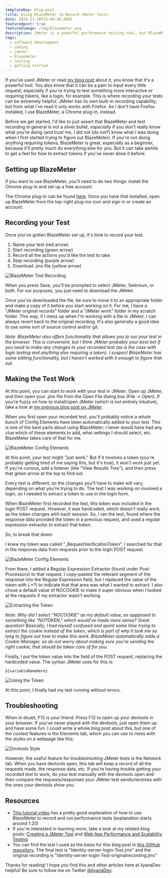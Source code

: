 ```yaml
---
templateKey: blog-post
title: Using BlazeMeter to Record JMeter Tests
date: 2020-11-30T15:04:10.000Z
featuredpost: true
featuredimage: /img/blazemeter.png
description: JMeter is a powerful performance testing tool, but BlazeMeter can help you make the most of the time you spend with JMeter.
tags:
  - software development
  - coding
  - jmeter
  - blazemeter
  - testing
  - getting started
---
```


If you've used JMeter or read [my blog post](https://ilyana.dev/blog/2020-11-12-jmeter/) about it, you know that it's a powerful tool. You also know that it can be a pain to input every little request, especially if you're trying to test something more interactive or requiring tokens, like a login, for example. This is where recording your tests can be extremely helpful. JMeter has its own built-in recording capability, but from what I've read it only works with Firefox. As I don't have Firefox installed, I use BlazeMeter, a Chrome plug-in, instead.

Before we get started, I'd like to just assert that BlazeMeter and test recording in general is not a silver bullet, *especially* if you don't really know what you're doing (and *trust* me, I did not (do not?) know what I was doing when I first started trying to figure out BlazeMeter). If you're not doing anything requiring tokens, BlazeMeter is great, especially as a beginner, because it'll pretty much do everything else for you. But it can take awhile to get a feel for how to extract tokens if you've never done it before.

## Setting up BlazeMeter

If you want to use BlazeMeter, you'll need to do two things: install the Chrome plug-in and set up a free account.

The Chrome plug-in can be found [here](https://chrome.google.com/webstore/detail/blazemeter-the-continuous/mbopgmdnpcbohhpnfglgohlbhfongabi?hl=en). Once you have that installed, open up BlazeMeter from the top-right plug-ins icon and sign in or create an account.

## Recording your Test

Once you've gotten BlazeMeter set up, it's time to record your test.

1. Name your test (red arrow)
2. Start recording (green arrow)
3. Record all the actions you'd like the test to take
4. Stop recording (purple arrow)
5. Download .jmx file (yellow arrow)

![BlazeMeter Test Recording](/img/blazemeter-record.png "Steps to record a BlazeMeter Test")

When you press Save, you'll be prompted to select JMeter, Selenium, or both. For our purposes, you just need to download the JMeter.

Once you've downloaded the file, be sure to move it to an appropriate folder and make a copy of it before you start working on it. For me, I have a "JMeter original records" folder and a "JMeter work" folder in my scratch folder. This way, if I mess up when I'm working with a file in JMeter, I can always revert back to the original recording. It's also generally a good idea to use some sort of source control and/or git.

*Note: BlazeMeter also offers functionality that allows you to run your test in the browser. This is convenient, but I think JMeter probably your best bet if you need to make any changes to your recorded test (as is the case with login testing and anything else requiring a token). I suspect BlazeMeter has some editing functionality, but I haven't worked with it enough to figure that out.*

## Making the Test Work

At this point, you can start to work with your test in JMeter. Open up JMeter, and then open your .jmx file from the Open File dialog box (File -> Open). If you're fuzzy on how to install/open JMeter (which is not entirely intuitive), take a look at [my previous blog post on JMeter](https://ilyana.dev/blog/2020-11-12-jmeter/).

When you first open your recorded test, you'll probably notice a whole bunch of Config Elements have been automatically added to your test. This is one of the best parts about using BlazeMeter; I never would have had any clue which of these elements to add, what settings I should select, etc. BlazeMeter takes care of that for me.

![BlazeMeter Config Elements](/img/blazemeter-config-elements.png "BlazeMeter adds all these config elements for me")

At this point, your test might "just work." But if it involves a token (you're probably getting tired of me saying this, but it's true), it won't work just yet. If you're curious, add a listener (like "View Results Tree"), and then press that green arrow at the top to find out.

Every test is different, so the changes you'll have to make will vary, depending on what you're trying to do. The test I was working on involved a login, so I needed to extract a token to use in the login form.

When BlazeMeter first recorded the test, this token was included in the login POST request. However, it was hardcoded, which doesn't really work, as the token changes with each session. So, I ran the test, found where the response data provided the token in a previous request, and used a regular expression extractor to extract that token.

So, to break that down:

I knew my token was called "_RequestVerificationToken". I searched for that in the response data from requests prior to the login POST request.

![BlazeMeter Config Elements](/img/blazemeter-token-set.png "BlazeMeter adds all these config elements for me")

From there, I added a Regular Expression Extractor (found under Post-Processors) to that request. I copy-pasted the relevant segment of the response into the Regular Expression field, but I replaced the value of the token with (.*?) to indicate that that area was what I wanted to extract. I also chose a default value of NOCOOKIE to make it super obvious when I looked at the requests if my extractor wasn't working.

![Extracting the Token](/img/blazemeter-token-extract.png "Extracting the token")

*Note: Why did I select "NOCOOKIE" as my default value, as oppposed to something like "NOTOKEN," which would've made more sense? Great question! Basically, I had myself confused and spent some time trying to extract the cookie instead of the token, which is part of why it took me so long to figure out how to make this work. BlazeMeter automatically adds a Cookie Manager, so do not worry about making sure you're sending the right cookie; that should be taken care of for you.*

Finally, I put the token value into the field of the POST request, replacing the hardcoded value. The syntax JMeter uses for this is:

`${variableNameHere}`

![Using the Token](/img/blazemeter-token-use.png "Using the token")

At this point, I finally had my test running without errors.

## Troubleshooting

When in doubt, F12 is your friend. Press F12 to open up your devtools in your browser. If you've never played with the devtools, just open them up and have some fun. I could write a whole blog post about this, but one of the coolest features is the Elements tab, which you can use to mess with the styles on a webpage like this:

![Devtools Style](/img/devtools-style.png "Devtools is fun")

However, the useful feature for troubleshooting JMeter tests is the Network tab. When you have devtools open, this tab will keep a record of all the requests made, the response data, etc. If you're having trouble getting your recorded test to work, do your test manually with the devtools open and then compare the requests/responses your JMeter test sends/receives with the ones your devtools show you.

## Resources

- [This tutorial video](https://youtu.be/AI7kKj2J-Jg?t=83) has a pretty good explanation of how to use BlazeMeter to record and run performance tests (explanation starts around 1:20)
- If you're interested in learning more, take a look at my related blog posts: [Creating a JMeter Test](https://ilyana.dev/blog/2020-11-12-jmeter/) and [Web App Performance and Scalability Testing](https://ilyana.dev/blog/2020-10-27-web-app-performance-testing/)
- You can find the test I used as the basis for this blog post in [this GitHub repository](https://github.com/ilyanaDev/JMeterTestsofIdentityServer). The final test is "Identity-server-login-Test.jmx" and the original recording is "Identity-server-login-Test-originalrecording.jmx"

Thanks for reading! I hope you find this and other articles here at ilyanaDev helpful! Be sure to follow me on Twitter [@ilyanaDev](https://twitter.com/ilyanaDev).
